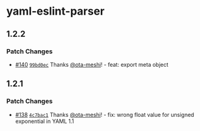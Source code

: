 # yaml-eslint-parser

## 1.2.2

### Patch Changes

- [#140](https://github.com/ota-meshi/yaml-eslint-parser/pull/140) [`99bd0ec`](https://github.com/ota-meshi/yaml-eslint-parser/commit/99bd0ec03a015dce6dfbcf9972d2c7c92efad4ad) Thanks [@ota-meshi](https://github.com/ota-meshi)! - feat: export meta object

## 1.2.1

### Patch Changes

- [#138](https://github.com/ota-meshi/yaml-eslint-parser/pull/138) [`4c7bac1`](https://github.com/ota-meshi/yaml-eslint-parser/commit/4c7bac135c712779d94ff2e24851fec871a67fac) Thanks [@ota-meshi](https://github.com/ota-meshi)! - fix: wrong float value for unsigned exponential in YAML 1.1
